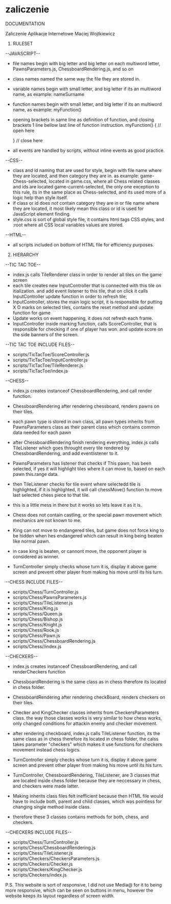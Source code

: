 # zaliczenie
 
DOCUMENTATION

Zaliczenie Aplikacje Internetowe
Maciej Wojtkiewicz

1. RULESET


--JAVASCRIPT--
- file names begin with big letter and big letter on each multiword letter, PawnsParameters.js, ChessboardRendering.js, and so on
- class names named the same way the file they are stored in.
- variable names begin with small letter, and big letter if its an multiword name, as example: nameSurname
- function names begin with small letter, and big letter if its an multiword name, as example: myFunction()
- opening brackets in same line as definition of function, and closing brackets 1 line bellow last line of function instruction.
    myFunction() { // open here

    } // close here
- all events are handled by scripts, without inline events as good practice.

--CSS--
- class and id naming that are used for style, begin with file name where they are located, and then category they are in. as example:
    game-Chess-selected, located in game.css, where all Chess related classes and ids are located
    game-current-selected, the only one exception to this rule, its in the same place as Chess-selected, and its used more of a logic help than style itself.
- if class or id does not contain category they are in or file name where they are located, it  most likely mean this class or id is used for JavaScript element finding.
- style.css is sort of global style file, it contains html tags CSS styles, and :root where all CSS local variables values are stored.


--HTML--
- all scripts included on bottom of HTML file for efficiency purposes.



2. HIERARCHY 


--TIC TAC TOE--
- index.js calls TileRenderer class in order to render all tiles on the game screen
- each tile creates new InputController that is connected with this tile on itialization.
    and add event listener to this tile, that on click it calls InputController update function in order to refresh tile;
- InputController, stores the main logic script, it is responsible for putting X O marks on selected tiles, contains the reset method
    and update function for game
- Update works on event happening, it does not refresh each frame.
- InputController inside marking function, calls ScoreController, that is responsible for checking if one of player has won.
    and update score on the side banners of the screen.

--TIC TAC TOE INCLUDE FILES--
-    scripts/TicTacToe/ScoreController.js
-    scripts/TicTacToe/InputController.js
-    scripts/TicTacToe/TileRenderer.js
-    scripts/TicTacToe/index.js




--CHESS--
- index.js creates instanceof ChessboardRendering, and call render function.
- ChessboardRendering after rendering chessboard, renders pawns on their tiles.
- each pawn type is stored in own class, all pawn types inherits from PawnsParameters class as their parent class which contains common data needed for each pawn
- after ChessboardRendering finish rendering everything, index.js calls TileListener which goes throught every tile rendered by ChessboardRendering, and add eventlistener to it.
- PawnsParameters has listener that checks if This pawn, has been selected, if yes it will highlight tiles where it can move to, based on each pawn this.range data.
- then TileListener checks for tile event where selectedd tile is highlighted, if it is highlighted, it will call chessMove() function to move last selected chess piece to that tile.
- this is a little mess in there but it works so lets leave it as it is.

- Chess does not contain castling, or the special pawn movement which mechanics are not known to me.
- King can not move to endangered tiles, but game does not force king to be hidden when hes endangered which can result in king being beaten like normal pawn.
- in case king is beaten, or cannont move, the opponent player is considered as winner.

- TurnController simply checks whose turn it is, display it above game screen and prevent other player from making his move until its his turn.


--CHESS INCLUDE FILES--
-    scripts/Chess/TurnController.js
-    scripts/Chess/PawnsParameters.js
-    scripts/Chess/TileListener.js
-    scripts/Chess/King.js
-    scripts/Chess/Queen.js
-    scripts/Chess/Bishop.js
-    scripts/Chess/Knight.js
-    scripts/Chess/Rook.js
-    scripts/Chess/Pawn.js
-    scripts/Chess/ChessboardRendering.js
-    scripts/Chess//index.js 

--CHECKERS--
- index.js creates instanceof ChessboardRendering, and call renderCheckers function
- ChessboardRendering is the same class as in chess therefore its located in chess folder.
- ChessboardRendering after rendering checkBoard, renders checkers on their tiles.
- Checker and KingChecker classes inherits from CheckersParameters class. the way those classes works is very similar to how chess works, 
    only changed conditions for attackin enemy and checker movement.
- after rendering checkboard, index.js calls TileListener function, its the same class as in chess therefore its located in chess folder,
    the calss takes parameter "checkers" which makes it use functions for checkers movement instead chess logics.

- TurnController simply checks whose turn it is, display it above game screen and prevent other player from making his move until its his turn.

- TurnController, ChessboardRendering, TileListener, are 3 classes that are located inside chess folder because they are neccessary in chess, and checkers were made latter.
- Making inherits class files felt inefficient because then HTML file would have to include both, parent and child classes, which was pointless for changing single method inside class.
- therefore these 3 classes contains methods for both, chess, and checkers.

--CHECKERS INCLUDE FILES--
-    scripts/Chess/TurnController.js
-    scripts/Chess/ChessboardRendering.js
-    scripts/Chess/TileListener.js
-    scripts/Checkers/CheckersParameters.js
-    scripts/Checkers/Checker.js
-    scripts/Checkers/KingChecker.js
-    scripts/Checkers/index.js



P.S. This website is sort of responsive, I did not use Media@ for it to being more responsive, which can be seen on buttons in menu, however the website keeps its layout regardless of screen width.